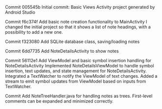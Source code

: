 Commit 005545b
Initial commit: Basic Views Activity project generated by Android Studio

Commit f6c374f
Add basic note creation functionality to MainActivity
I changed the initial project so that it shows a list of note headings, with a possibility to add a new one.

Commit f323080
Add SQLite database class, saving/loading notes

Commit 6dd7735
Add NoteDetailsActivity to show notes

Commit 56112e1
Add ViewModel and basic symbol insertion handling for NoteDetailsActivity
Implemented NoteDetailsViewModel to handle symbol insertion, text updates, and state management for NoteDetailsActivity. Integrated a TextWatcher to notify the ViewModel of text changes. Added a stream to emit symbol updates from ViewModel based on inputs from TextWatcher. 

Commit
Add NoteTreeHandler.java for handling notes as trees.
First-level comments can be expanded and minimized correctly.